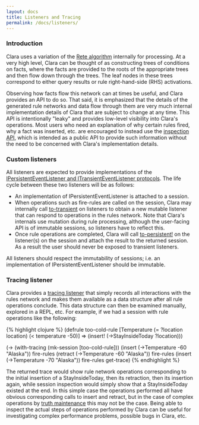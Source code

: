 ```yaml
---
layout: docs
title: Listeners and Tracing
permalink: /docs/listeners/
---
```


### Introduction

Clara uses a variation of the [Rete algorithm](https://en.wikipedia.org/wiki/Rete_algorithm) internally for processing.  At a very high level, Clara can be thought of as constructing trees of conditions on facts, where the facts are provided to the roots of the appropriate trees and then flow down through the trees.  The leaf nodes in these trees correspond to either query results or rule right-hand-side (RHS) activations.  

Observing how facts flow this network can at times be useful, and Clara provides an API to do so.  That said, it is emphasized that the details of the generated rule networks and data flow through them are very much internal implementation details of Clara that are subject to change at any time. This API is intentionally "leaky" and provides low-level visibility into Clara's operations.  Most users who need an explanation of why certain rules fired, why a fact was inserted, etc. are encouraged to instead use the [inspection API](/docs/inspection), which is intended as a public API to provide such information without the need to be concerned with Clara's implementation details.

### Custom listeners

All listeners are expected to provide implementations of the [IPersistentEventListener and ITransientEventListener protocols](https://github.com/cerner/clara-rules/blob/0.17.0/src/main/clojure/clara/rules/listener.cljc).  The life cycle between these two listeners will be as follows:

- An implementation of IPersistentEventListener is attached to a session.
- When operations such as fire-rules are called on the session, Clara may internally call [to-transient](https://github.com/cerner/clara-rules/blob/0.17.0/src/main/clojure/clara/rules/listener.cljc#L6) on listeners to obtain a new mutable listener that can respond to operations in the rules network.  Note that Clara's internals use mutation during rule processing, although the user-facing API is of immutable sessions, so listeners have to reflect this.
- Once rule operations are completed, Clara will call [to-persistent!](https://github.com/cerner/clara-rules/blob/0.17.0/src/main/clojure/clara/rules/listener.cljc#L25) on the listener(s) on the session and attach the result to the returned session.  As a result the user should never be exposed to transient listeners.

All listeners should respect the immutability of sessions; i.e. an implementation of IPersistentEventListener should be immutable.

### Tracing listener

Clara provides a [tracing listener](https://github.com/cerner/clara-rules/blob/0.17.0/src/main/clojure/clara/tools/tracing.cljc) that simply records all interactions with the rules network and makes them available as a data structure after all rule operations conclude.  This data structure can then be examined manually, explored in a REPL, etc. For example, if we had a session with rule operations like the following:

{% highlight clojure %}
(defrule too-cold-rule
   [Temperature (= ?location location) (< temperature -50)]
   =>
   (insert! (->StayInsideToday ?location)))

(-> (with-tracing (mk-session [too-cold-rule]))
    (insert (->Temperature -60 "Alaska"))
    fire-rules
    (retract (->Temperature -60 "Alaska"))
    fire-rules
    (insert (->Temperature -70 "Alaska"))
    fire-rules
    get-trace)
{% endhighlight %}

The returned trace would show rule network operations corresponding to the initial insertion of a StayInsideToday, then its retraction, then its insertion again, while session inspection would simply show that a StayInsideToday existed at the end.  In this simple case the operations performed all have obvious corresponding calls to insert and retract, but in the case of complex operations by [truth maintenance](/docs/truthmaint) this may not be the case.  Being able to inspect the actual steps of operations performed by Clara can be useful for investigating complex performance problems, possible bugs in Clara, etc.
